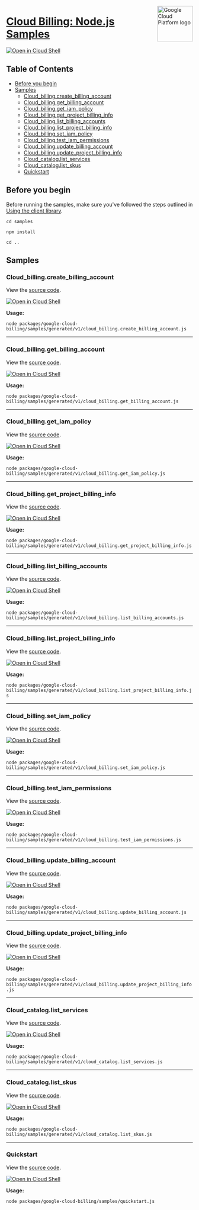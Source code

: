 [//]: # "This README.md file is auto-generated, all changes to this file will be lost."
[//]: # "To regenerate it, use `python -m synthtool`."
<img src="https://avatars2.githubusercontent.com/u/2810941?v=3&s=96" alt="Google Cloud Platform logo" title="Google Cloud Platform" align="right" height="96" width="96"/>

# [Cloud Billing: Node.js Samples](https://github.com/googleapis/google-cloud-node)

[![Open in Cloud Shell][shell_img]][shell_link]



## Table of Contents

* [Before you begin](#before-you-begin)
* [Samples](#samples)
  * [Cloud_billing.create_billing_account](#cloud_billing.create_billing_account)
  * [Cloud_billing.get_billing_account](#cloud_billing.get_billing_account)
  * [Cloud_billing.get_iam_policy](#cloud_billing.get_iam_policy)
  * [Cloud_billing.get_project_billing_info](#cloud_billing.get_project_billing_info)
  * [Cloud_billing.list_billing_accounts](#cloud_billing.list_billing_accounts)
  * [Cloud_billing.list_project_billing_info](#cloud_billing.list_project_billing_info)
  * [Cloud_billing.set_iam_policy](#cloud_billing.set_iam_policy)
  * [Cloud_billing.test_iam_permissions](#cloud_billing.test_iam_permissions)
  * [Cloud_billing.update_billing_account](#cloud_billing.update_billing_account)
  * [Cloud_billing.update_project_billing_info](#cloud_billing.update_project_billing_info)
  * [Cloud_catalog.list_services](#cloud_catalog.list_services)
  * [Cloud_catalog.list_skus](#cloud_catalog.list_skus)
  * [Quickstart](#quickstart)

## Before you begin

Before running the samples, make sure you've followed the steps outlined in
[Using the client library](https://github.com/googleapis/google-cloud-node#using-the-client-library).

`cd samples`

`npm install`

`cd ..`

## Samples



### Cloud_billing.create_billing_account

View the [source code](https://github.com/googleapis/google-cloud-node/blob/main/packages/google-cloud-billing/samples/generated/v1/cloud_billing.create_billing_account.js).

[![Open in Cloud Shell][shell_img]](https://console.cloud.google.com/cloudshell/open?git_repo=https://github.com/googleapis/google-cloud-node&page=editor&open_in_editor=packages/google-cloud-billing/samples/generated/v1/cloud_billing.create_billing_account.js,samples/README.md)

__Usage:__


`node packages/google-cloud-billing/samples/generated/v1/cloud_billing.create_billing_account.js`


-----




### Cloud_billing.get_billing_account

View the [source code](https://github.com/googleapis/google-cloud-node/blob/main/packages/google-cloud-billing/samples/generated/v1/cloud_billing.get_billing_account.js).

[![Open in Cloud Shell][shell_img]](https://console.cloud.google.com/cloudshell/open?git_repo=https://github.com/googleapis/google-cloud-node&page=editor&open_in_editor=packages/google-cloud-billing/samples/generated/v1/cloud_billing.get_billing_account.js,samples/README.md)

__Usage:__


`node packages/google-cloud-billing/samples/generated/v1/cloud_billing.get_billing_account.js`


-----




### Cloud_billing.get_iam_policy

View the [source code](https://github.com/googleapis/google-cloud-node/blob/main/packages/google-cloud-billing/samples/generated/v1/cloud_billing.get_iam_policy.js).

[![Open in Cloud Shell][shell_img]](https://console.cloud.google.com/cloudshell/open?git_repo=https://github.com/googleapis/google-cloud-node&page=editor&open_in_editor=packages/google-cloud-billing/samples/generated/v1/cloud_billing.get_iam_policy.js,samples/README.md)

__Usage:__


`node packages/google-cloud-billing/samples/generated/v1/cloud_billing.get_iam_policy.js`


-----




### Cloud_billing.get_project_billing_info

View the [source code](https://github.com/googleapis/google-cloud-node/blob/main/packages/google-cloud-billing/samples/generated/v1/cloud_billing.get_project_billing_info.js).

[![Open in Cloud Shell][shell_img]](https://console.cloud.google.com/cloudshell/open?git_repo=https://github.com/googleapis/google-cloud-node&page=editor&open_in_editor=packages/google-cloud-billing/samples/generated/v1/cloud_billing.get_project_billing_info.js,samples/README.md)

__Usage:__


`node packages/google-cloud-billing/samples/generated/v1/cloud_billing.get_project_billing_info.js`


-----




### Cloud_billing.list_billing_accounts

View the [source code](https://github.com/googleapis/google-cloud-node/blob/main/packages/google-cloud-billing/samples/generated/v1/cloud_billing.list_billing_accounts.js).

[![Open in Cloud Shell][shell_img]](https://console.cloud.google.com/cloudshell/open?git_repo=https://github.com/googleapis/google-cloud-node&page=editor&open_in_editor=packages/google-cloud-billing/samples/generated/v1/cloud_billing.list_billing_accounts.js,samples/README.md)

__Usage:__


`node packages/google-cloud-billing/samples/generated/v1/cloud_billing.list_billing_accounts.js`


-----




### Cloud_billing.list_project_billing_info

View the [source code](https://github.com/googleapis/google-cloud-node/blob/main/packages/google-cloud-billing/samples/generated/v1/cloud_billing.list_project_billing_info.js).

[![Open in Cloud Shell][shell_img]](https://console.cloud.google.com/cloudshell/open?git_repo=https://github.com/googleapis/google-cloud-node&page=editor&open_in_editor=packages/google-cloud-billing/samples/generated/v1/cloud_billing.list_project_billing_info.js,samples/README.md)

__Usage:__


`node packages/google-cloud-billing/samples/generated/v1/cloud_billing.list_project_billing_info.js`


-----




### Cloud_billing.set_iam_policy

View the [source code](https://github.com/googleapis/google-cloud-node/blob/main/packages/google-cloud-billing/samples/generated/v1/cloud_billing.set_iam_policy.js).

[![Open in Cloud Shell][shell_img]](https://console.cloud.google.com/cloudshell/open?git_repo=https://github.com/googleapis/google-cloud-node&page=editor&open_in_editor=packages/google-cloud-billing/samples/generated/v1/cloud_billing.set_iam_policy.js,samples/README.md)

__Usage:__


`node packages/google-cloud-billing/samples/generated/v1/cloud_billing.set_iam_policy.js`


-----




### Cloud_billing.test_iam_permissions

View the [source code](https://github.com/googleapis/google-cloud-node/blob/main/packages/google-cloud-billing/samples/generated/v1/cloud_billing.test_iam_permissions.js).

[![Open in Cloud Shell][shell_img]](https://console.cloud.google.com/cloudshell/open?git_repo=https://github.com/googleapis/google-cloud-node&page=editor&open_in_editor=packages/google-cloud-billing/samples/generated/v1/cloud_billing.test_iam_permissions.js,samples/README.md)

__Usage:__


`node packages/google-cloud-billing/samples/generated/v1/cloud_billing.test_iam_permissions.js`


-----




### Cloud_billing.update_billing_account

View the [source code](https://github.com/googleapis/google-cloud-node/blob/main/packages/google-cloud-billing/samples/generated/v1/cloud_billing.update_billing_account.js).

[![Open in Cloud Shell][shell_img]](https://console.cloud.google.com/cloudshell/open?git_repo=https://github.com/googleapis/google-cloud-node&page=editor&open_in_editor=packages/google-cloud-billing/samples/generated/v1/cloud_billing.update_billing_account.js,samples/README.md)

__Usage:__


`node packages/google-cloud-billing/samples/generated/v1/cloud_billing.update_billing_account.js`


-----




### Cloud_billing.update_project_billing_info

View the [source code](https://github.com/googleapis/google-cloud-node/blob/main/packages/google-cloud-billing/samples/generated/v1/cloud_billing.update_project_billing_info.js).

[![Open in Cloud Shell][shell_img]](https://console.cloud.google.com/cloudshell/open?git_repo=https://github.com/googleapis/google-cloud-node&page=editor&open_in_editor=packages/google-cloud-billing/samples/generated/v1/cloud_billing.update_project_billing_info.js,samples/README.md)

__Usage:__


`node packages/google-cloud-billing/samples/generated/v1/cloud_billing.update_project_billing_info.js`


-----




### Cloud_catalog.list_services

View the [source code](https://github.com/googleapis/google-cloud-node/blob/main/packages/google-cloud-billing/samples/generated/v1/cloud_catalog.list_services.js).

[![Open in Cloud Shell][shell_img]](https://console.cloud.google.com/cloudshell/open?git_repo=https://github.com/googleapis/google-cloud-node&page=editor&open_in_editor=packages/google-cloud-billing/samples/generated/v1/cloud_catalog.list_services.js,samples/README.md)

__Usage:__


`node packages/google-cloud-billing/samples/generated/v1/cloud_catalog.list_services.js`


-----




### Cloud_catalog.list_skus

View the [source code](https://github.com/googleapis/google-cloud-node/blob/main/packages/google-cloud-billing/samples/generated/v1/cloud_catalog.list_skus.js).

[![Open in Cloud Shell][shell_img]](https://console.cloud.google.com/cloudshell/open?git_repo=https://github.com/googleapis/google-cloud-node&page=editor&open_in_editor=packages/google-cloud-billing/samples/generated/v1/cloud_catalog.list_skus.js,samples/README.md)

__Usage:__


`node packages/google-cloud-billing/samples/generated/v1/cloud_catalog.list_skus.js`


-----




### Quickstart

View the [source code](https://github.com/googleapis/google-cloud-node/blob/main/packages/google-cloud-billing/samples/quickstart.js).

[![Open in Cloud Shell][shell_img]](https://console.cloud.google.com/cloudshell/open?git_repo=https://github.com/googleapis/google-cloud-node&page=editor&open_in_editor=packages/google-cloud-billing/samples/quickstart.js,samples/README.md)

__Usage:__


`node packages/google-cloud-billing/samples/quickstart.js`






[shell_img]: https://gstatic.com/cloudssh/images/open-btn.png
[shell_link]: https://console.cloud.google.com/cloudshell/open?git_repo=https://github.com/googleapis/google-cloud-node&page=editor&open_in_editor=samples/README.md
[product-docs]: https://cloud.google.com/billing/docs
